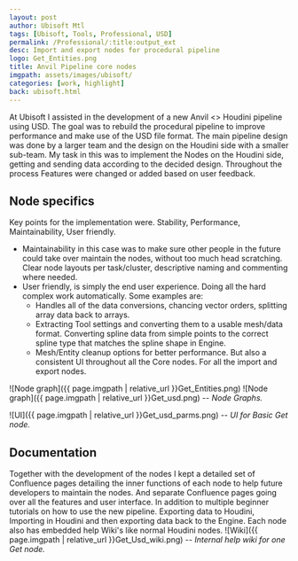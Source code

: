 ```yaml
---
layout: post
author: Ubisoft Mtl
tags: [Ubisoft, Tools, Professional, USD]
permalink: /Professional/:title:output_ext
desc: Import and export nodes for procedural pipeline
logo: Get_Entities.png
title: Anvil Pipeline core nodes
imgpath: assets/images/ubisoft/
categories: [work, highlight]
back: ubisoft.html
---
```


At Ubisoft I assisted in the development of a new Anvil <> Houdini pipeline using USD. The
goal was to rebuild the procedural pipeline to improve performance and make use of the
USD file format. The main pipeline design was done by a larger team and the design on the
Houdini side with a smaller sub-team. My task in this was to implement the Nodes on the
Houdini side, getting and sending data according to the decided design. Throughout the
process Features were changed or added based on user feedback.


## Node specifics
Key points for the implementation were. Stability, Performance, Maintainability, User friendly.

- Maintainability in this case was to make sure other people in the future could take over
maintain the nodes, without too much head scratching. Clear node layouts per
task/cluster, descriptive naming and commenting where needed.
- User friendly, is simply the end user experience. Doing all the hard complex work
automatically. Some examples are:
    - Handles all of the data conversions, chancing vector orders, splitting array data
back to arrays.
    - Extracting Tool settings and converting them to a usable mesh/data format.
Converting spline data from simple points to the correct spline type that matches
the spline shape in Engine.
    - Mesh/Entity cleanup options for better performance. But also a consistent UI
throughout all the Core nodes. For all the import and export nodes.

![Node graph]({{ page.imgpath | relative_url }}Get_Entities.png)
![Node graph]({{ page.imgpath | relative_url }}Get_usd.png)
-- *Node Graphs.*

![UI]({{ page.imgpath | relative_url }}Get_usd_parms.png)
-- *UI for Basic Get node.*

## Documentation
Together with the development of the nodes I kept a detailed set of Confluence pages
detailing the inner functions of each node to help future developers to maintain the nodes.
And separate Confluence pages going over all the features and user interface. In addition to
multiple beginner tutorials on how to use the new pipeline. Exporting data to Houdini,
Importing in Houdini and then exporting data back to the Engine. Each node also has
embedded help Wiki's like normal Houdini nodes.
![Wiki]({{ page.imgpath | relative_url }}Get_Usd_wiki.png)
-- *Internal help wiki for one Get node.*
